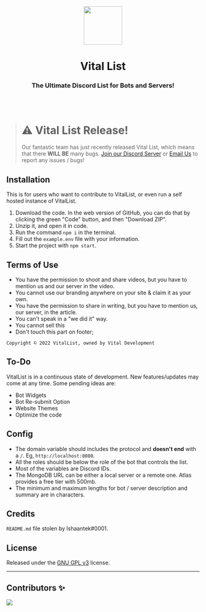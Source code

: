 <div align='center'>
  <img src="https://vitallist.xyz/img/icon.webp" height='100px' width='100px' />
  <h1>Vital List</h1>
  <h3>The Ultimate Discord List for Bots and Servers!</h3>
</div>
<br></br>


> # **⚠️ Vital List Release!**<br>
> Our fantastic team has just recently released Vital List, which means that there **WILL BE** many bugs. [Join our Discord Server](https://discord.gg/t8MP47FTq9) or [Email Us](mailto:contact@vitaldevs.org) to report any issues / bugs!


## Installation

This is for users who want to contribute to VitalList, or even run a self hosted instance of VitalList.

1. Download the code. In the web version of GitHub, you can do that by clicking the green "Code" button, and then "Download ZIP".
2. Unzip it, and open it in code.
3. Run the command `npm i` in the terminal.
4. Fill out the `example.env` file with your information.
5. Start the project with `npm start`.

## Terms of Use
  * You have the permission to shoot and share videos, but you have to mention us and our server in the video.</a><br>
  * You cannot use our branding anywhere on your site & claim it as your own.</a><br>
  * You have the permission to share in writing, but you have to mention us, our server, in the article.</a><br>
  * You can't speak in a "we did it" way.</a><br>
  * You cannot sell this</a><br>
  * Don't touch this part on footer;</a><br>
```
Copyright © 2022 VitalList, owned by Vital Development
```

## To-Do

VitalList is in a continuous state of development. New features/updates may come at any time. Some pending ideas are:

  * Bot Widgets
  * Bot Re-submit Option
  * Website Themes
  * Optimize the code

## Config

  * The domain variable should includes the protocol and **doesn't end** with a `/`. Eg, `http://localhost:8080`.
  * All the roles should be below the role of the bot that controls the list.
  * Most of the variables are Discord IDs.
  * The MongoDB URL can be either a local server or a remote one. Atlas provides a free tier with 500mb.
  * The minimum and maximum lengths for bot / server description and summary are in characters.
  
 ## Credits

`README.md` file stolen by Ishaantek#0001.

## License

Released under the [GNU GPL v3](https://www.gnu.org/licenses/gpl-3.0.en.html) license.

---

## Contributors ✨
<a href="https://github.com/VitalDevelopment/VitalList/graphs/contributors">
  <img src="https://contrib.rocks/image?repo=VitalDevelopment/VitalList"/>
</a>
